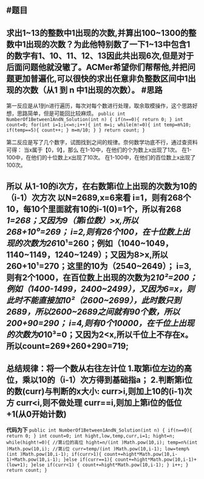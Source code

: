 #题目
---
求出1~13的整数中1出现的次数,并算出100~1300的整数中1出现的次数？为此他特别数了一下1~13中包含1的数字有1、10、11、12、13因此共出现6次,但是对于后面问题他就没辙了。ACMer希望你们帮帮他,并把问题更加普遍化,可以很快的求出任意非负整数区间中1出现的次数（从1 到 n 中1出现的次数）。
#思路
---
第一反应是从1到n进行遍历，每次对每个数进行处理，取余取模操作，这个思路好想，思路简单，但是可能回比较麻烦。
`public int NumberOf1Between1AndN_Solution(int n) {
	       if(n==0){
	           return 0;
	       }
	        int count=0;
	        for(int i=1;i<=n;i++){
	            int m=i;
	        	while(m!=0){
	                int temp=m%10;
	                if(temp==5){
	                    count++;
	                }
	                m=m/10;
	            }
	        }
	        return count;
}`
 
第二反应是写了几个数字，试图找到之间的规律。奈何数学功底不行，通过查资料可得：
当x属于【0，9】，那么
在1-10中，在他们的个为数上x出现了1次。
在1-100中，在他们的十位数上x出现了10次。
在1-100中，在他们的百位数上x出现了100次。

所以 从1-10的i次方，在右数第i位上出现的次数为10的（i-1）次方次
以N=2689,x=6来看
i=1，则有268个10，每10个里面就有10的i-1(0)=1个，所以有268   *1=268；又因为9（第i位数）>x,所以268+10⁰=269；
i=2,则有26个100，在十位数上出现的次数为26*10¹=260；例如（1040~1049，1140~1149，1240~1249）；又因为8>x,所以260+10¹=270；这里的10为（2540~2649）；
i=3,则有2个1000，在百位数上出现的次数为2*10²=200；例如（1400-1499，2400~2499），又因为6=x，则此时不能直接加10²（2600~2699），此时数只到2689，所以2600~2689之间就有90个数，所以200+90=290；
i=4,则有0个10000，在千位上出现的次数为0*10³=0；又因为2<x,所以千位上不存在x。
所以count=269+260+290=719;
 ---
总结规律：将一个数从右往左计位
 1.取第i位左边的高位，乘以10的（i-1）次方得到基础指a；
 2.判断第i位的数(curr)与判断的x大小:
   curr>i,则加上10的(i-1)次方
   curr<i,则不做处理
   curr==i,则加上第i位的低位+1(从0开始计数)
---
**代码为下**
`public int NumberOf1Between1AndN_Solution(int n) {
       if(n==0){
           return 0;
       }
        int count=0;
        int hight,low,temp,curr,i=1;
        hight=n;
        while(hight!=0){
            //第i位的高位
            hight=n/(int )Math.pow(10,i);
            temp=n%(int )Math.pow(10,i);
             //第i位
            curr=temp/(int )Math.pow(10,i-1);
            low=temp%(int )Math.pow(10,i-1);
            if(curr>1){
                count+=hight*Math.pow(10,i-1)+Math.pow(10,i-1);
            }else if(curr==1){
                count+=hight*Math.pow(10,i-1)+(low+1);
            }else if(curr<1) {
                count+=hight*Math.pow(10,i-1);
            }
            i++;
        }
        return count;
    }
`
